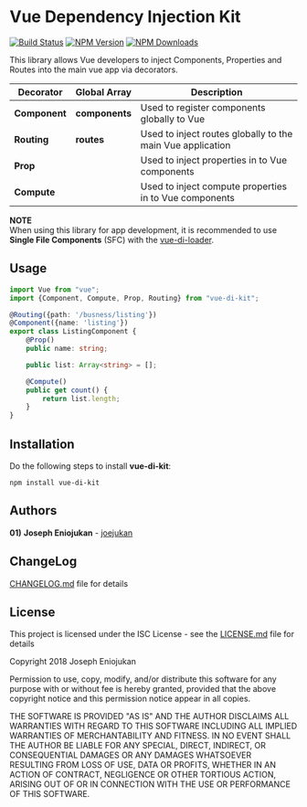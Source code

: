 # Vue Dependency Injection Kit
[![Build Status](https://api.travis-ci.org/joejukan/vue-di-kit.svg?branch=master)](http://travis-ci.org/joejukan/vue-di-kit)
[![NPM Version](http://img.shields.io/npm/v/vue-di-kit.svg?style=flat)](https://www.npmjs.org/package/vue-di-kit)
[![NPM Downloads](https://img.shields.io/npm/dm/vue-di-kit.svg?style=flat)](https://npmcharts.com/compare/vue-di-kit?minimal=true)

This library allows Vue developers to inject Components, Properties and Routes into the main vue app via decorators.<br/>

|Decorator           |Global Array             |Description                                                      |
|--------------------|-------------------------|-----------------------------------------------------------------|
|**Component**       |**components**           |Used to register components globally to Vue                      |
|**Routing**         |**routes**               |Used to inject routes globally to the main Vue application       |
|**Prop**            |                         |Used to inject properties in to Vue components                   |
|**Compute**         |                         |Used to inject compute properties in to Vue components           |<br/>

**NOTE**<br/>
When using this library for app development, it is recommended to use **Single File Components** (SFC) with the [vue-di-loader](https://www.npmjs.com/package/vue-di-loader).<br/>

## Usage
```typescript
import Vue from "vue";
import {Component, Compute, Prop, Routing} from "vue-di-kit";

@Routing({path: '/busness/listing'})
@Component({name: 'listing'})
export class ListingComponent {
    @Prop()
    public name: string;

    public list: Array<string> = [];

    @Compute()
    public get count() {
        return list.length;
    }
}
```

## Installation
Do the following steps to install **vue-di-kit**:
```
npm install vue-di-kit
```

## Authors
**01)** **Joseph Eniojukan** - [joejukan](https://github.com/joejukan)<br/>

## ChangeLog
[CHANGELOG.md](https://github.com/joejukan/vue-di-kit/blob/master/CHANGELOG.md) file for details

## License
This project is licensed under the ISC License - see the [LICENSE.md](https://github.com/joejukan/vue-di-kit/blob/master/LICENSE.md) file for details

Copyright 2018 Joseph Eniojukan

Permission to use, copy, modify, and/or distribute this software for any purpose with or without fee is hereby granted, provided that the above copyright notice and this permission notice appear in all copies.

THE SOFTWARE IS PROVIDED "AS IS" AND THE AUTHOR DISCLAIMS ALL WARRANTIES WITH REGARD TO THIS SOFTWARE INCLUDING ALL IMPLIED WARRANTIES OF MERCHANTABILITY AND FITNESS. IN NO EVENT SHALL THE AUTHOR BE LIABLE FOR ANY SPECIAL, DIRECT, INDIRECT, OR CONSEQUENTIAL DAMAGES OR ANY DAMAGES WHATSOEVER RESULTING FROM LOSS OF USE, DATA OR PROFITS, WHETHER IN AN ACTION OF CONTRACT, NEGLIGENCE OR OTHER TORTIOUS ACTION, ARISING OUT OF OR IN CONNECTION WITH THE USE OR PERFORMANCE OF THIS SOFTWARE.